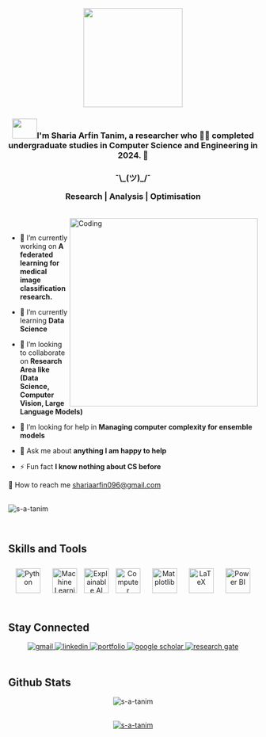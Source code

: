 
<div align="center">
  <img align="center" width="200" src="https://gist.githubusercontent.com/Prince-Shivaram/3ace2c813ca49546f3f5f20cd03a2d3e/raw/6058e76860d16ee29df949da3166b3653959318f/hello.gif" align="center">
</div>

### <div align="center"><img src="https://github.com/NoobMahbub/NoobMahbub/blob/main/Wave.gif" height="40px" width="50px">**I'm Sharia Arfin Tanim**, a researcher who 👨‍💻 completed undergraduate studies in Computer Science and Engineering in 2024. 🚀</div>
<h3 align="center">¯\_(ツ)_/¯
  
  Research | Analysis | Optimisation

</h3><br/>
<img align="right" alt="Coding" width="380" src="https://c.tenor.com/whgQwNlVvNkAAAAi/xero-code.gif">
  <br/>
  
- 🔭 I’m currently working on **A federated learning for medical image classification research.**

- 🌱 I’m currently learning **Data Science**

- 👯 I’m looking to collaborate on **Research Area like (Data Science, Computer Vision, Large Language Models)**

- 🤝 I’m looking for help in **Managing computer complexity for ensemble models**

- 💬 Ask me about **anything I am happy to help**

- ⚡ Fun fact **I know nothing about CS before**  
  

📨 How to reach me shariaarfin096@gmail.com  
<br>
<p align="left"> 
  <img src="https://komarev.com/ghpvc/?username=s-a-tanim&label=Profile%20views&color=0e75b6&style=flat" alt="s-a-tanim" /> 
</p>
<br>

 


## Skills and Tools
<table>

<div align="center">  
  <img style="margin: 10px" src="https://profilinator.rishav.dev/skills-assets/python-original.svg" alt="Python" height="50" />  
  <img style="margin: 10px" src="https://img.shields.io/badge/Machine%20Learning-FF6F00?style=for-the-badge&logo=tensorflow&logoColor=white" alt="Machine Learning" height="50" />  
  <img src="https://img.shields.io/badge/Explainable%20AI-0078D4?style=for-the-badge&logo=ai&logoColor=white" alt="Explainable AI (XAI)" height="50" />
  <img style="margin: 10px" src="https://img.shields.io/badge/Computer%20Vision-0078D4?style=for-the-badge&logo=opencv&logoColor=white" alt="Computer Vision" height="50" />  
  <img style="margin: 10px" src="https://upload.wikimedia.org/wikipedia/commons/8/84/Matplotlib_icon.svg" alt="Matplotlib" height="50" /> 
  <img style="margin: 10px" src="https://upload.wikimedia.org/wikipedia/commons/9/92/LaTeX_logo.svg" alt="LaTeX" height="50" />  
  <img style="margin: 10px" src="https://profilinator.rishav.dev/skills-assets/powerbi.png" alt="Power BI" height="50" />  
</div>

<br/> 

## Stay Connected
<div align="center">
<!--   <a href="https://github.com/s-a-tanim" target="_blank">
    <img src="https://img.shields.io/badge/github-%2324292e.svg?&style=for-the-badge&logo=github&logoColor=white" alt="github" style="margin-bottom: 5px;" />
  </a> -->
    </a>
  <a href="mailto:shariaarfin096@gmail.com" target="_blank">
    <img src="https://img.shields.io/badge/gmail-D14836?style=for-the-badge&logo=gmail&logoColor=white" alt="gmail" style="margin-bottom: 5px;" />
  </a>
  <a href="https://www.linkedin.com/in/shariaarfintanim/" target="_blank">
    <img src="https://img.shields.io/badge/linkedin-%230077B5.svg?&style=for-the-badge&logo=linkedin&logoColor=white" alt="linkedin" style="margin-bottom: 5px;" />
  </a>
    </a>
  <a href="https://your-portfolio-link.com" target="_blank">
    <img src="https://img.shields.io/badge/Portfolio-000000?style=for-the-badge&logo=world&logoColor=white" alt="portfolio" style="margin-bottom: 5px;" />
  </a>  
  <a href="https://scholar.google.com/citations?user=NQheHn0AAAAJ&hl=en" target="_blank">
    <img src="https://img.shields.io/badge/google%20scholar-4285F4?&style=for-the-badge&logo=google-scholar&logoColor=white" alt="google scholar" style="margin-bottom: 5px;" />
  <a href="https://www.researchgate.net/profile/Sharia-Tanim-2" target="_blank">
    <img src="https://img.shields.io/badge/ResearchGate-00CCBB?style=for-the-badge&logo=researchgate&logoColor=white" alt="research gate" style="margin-bottom: 5px;" />
  </a>  
</div>
<br/>  


## Github Stats  

<div align="center">
  <img align="center" src="https://github-readme-streak-stats.herokuapp.com/?user=s-a-tanim&" alt="s-a-tanim" />
</div>
<br/>
<p align="center"> <a href="https://github.com/ryo-ma/github-profile-trophy"><img src="https://github-profile-trophy.vercel.app/?username=s-a-tanim" alt="s-a-tanim" /></a> </p>
  
